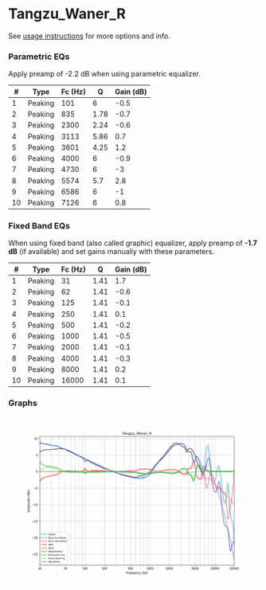 # Tangzu_Waner_R
See [usage instructions](https://github.com/jaakkopasanen/AutoEq#usage) for more options and info.

### Parametric EQs
Apply preamp of -2.2 dB when using parametric equalizer.

|   # | Type    |   Fc (Hz) |    Q |   Gain (dB) |
|-----|---------|-----------|------|-------------|
|   1 | Peaking |       101 | 6    |        -0.5 |
|   2 | Peaking |       835 | 1.78 |        -0.7 |
|   3 | Peaking |      2300 | 2.24 |        -0.6 |
|   4 | Peaking |      3113 | 5.86 |         0.7 |
|   5 | Peaking |      3601 | 4.25 |         1.2 |
|   6 | Peaking |      4000 | 6    |        -0.9 |
|   7 | Peaking |      4730 | 6    |        -3   |
|   8 | Peaking |      5574 | 5.7  |         2.8 |
|   9 | Peaking |      6586 | 6    |        -1   |
|  10 | Peaking |      7126 | 6    |         0.8 |

### Fixed Band EQs
When using fixed band (also called graphic) equalizer, apply preamp of **-1.7 dB** (if available) and set gains manually with these parameters.

|   # | Type    |   Fc (Hz) |    Q |   Gain (dB) |
|-----|---------|-----------|------|-------------|
|   1 | Peaking |        31 | 1.41 |         1.7 |
|   2 | Peaking |        62 | 1.41 |        -0.6 |
|   3 | Peaking |       125 | 1.41 |        -0.1 |
|   4 | Peaking |       250 | 1.41 |         0.1 |
|   5 | Peaking |       500 | 1.41 |        -0.2 |
|   6 | Peaking |      1000 | 1.41 |        -0.5 |
|   7 | Peaking |      2000 | 1.41 |        -0.1 |
|   8 | Peaking |      4000 | 1.41 |        -0.3 |
|   9 | Peaking |      8000 | 1.41 |         0.2 |
|  10 | Peaking |     16000 | 1.41 |         0.1 |

### Graphs
![](./Tangzu_Waner_R.png)
